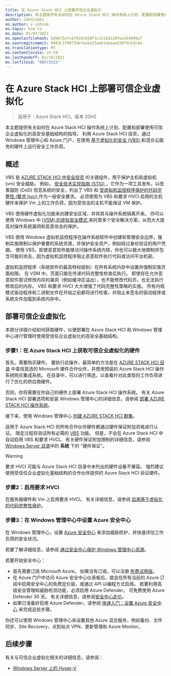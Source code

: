 ```yaml
---
title: 在 Azure Stack HCI 上部署可信企业虚拟化
description: 本主题提供有关如何在 Azure Stack HCI 操作系统上计划、配置和部署使用可信企业虚拟化的高安全基础结构的指导。
author: JohnCobb1
ms.author: v-johcob
ms.topic: how-to
ms.date: 01/07/2021
ms.openlocfilehash: bd9675efc87929c020f3c1514d220fece54099a7
ms.sourcegitcommit: 0983c1f90734b7ea5e23ae614eeaed38f9cb3c9a
ms.translationtype: MT
ms.contentlocale: zh-CN
ms.lasthandoff: 01/19/2021
ms.locfileid: "98571515"
---
```

# <a name="deploy-trusted-enterprise-virtualization-on-azure-stack-hci"></a>在 Azure Stack HCI 上部署可信企业虚拟化

>适用于：Azure Stack HCI，版本 20H2

本主题提供有关如何在 Azure Stack HCI 操作系统上计划、配置和部署使用可信企业虚拟化的高安全基础结构的指导。 利用 Azure Stack HCI 投资，通过 Windows 管理中心和 Azure 门户，在使用 [基于虚拟化的安全 (VBS) ](/windows-hardware/design/device-experiences/oem-vbs) 和混合云服务的硬件上运行安全工作负荷。

## <a name="overview"></a>概述
VBS 是 [AZURE STACK HCI 中安全投资](/windows-server/get-started-19/whats-new-19#security) 的关键组件，用于保护主机和虚拟机 (vm) 安全威胁。 例如， [安全技术实现指南 (STIG) ](https://nvd.nist.gov/ncp/checklist/914)，它作为一项工具发布，以改善国防 (DoD) 信息系统的安全，列出了 VBS 和 [受虚拟机监控程序保护的代码完整性 (要求 hvci) ](/windows-hardware/drivers/bringup/device-guard-and-credential-guard) 作为一般安全要求。 必须使用为 VBS 和要求 HVCI 启用的主机硬件来保护 Vm 上的工作负荷，因为受攻击的主机不能保证 VM 保护。

VBS 使用硬件虚拟化功能来创建安全区域，并将其与操作系统隔离开来。 你可以使用 Windows 中 [ (VSM) 的虚拟安全模式 ](/virtualization/hyper-v-on-windows/tlfs/vsm) 来托管多个安全解决方案，从而大大提高对操作系统漏洞和恶意攻击的保护。

VBS 使用 Windows 虚拟机监控程序在操作系统软件中创建和管理安全边界，强制实施限制以保护重要的系统资源，并保护安全资产，例如经过身份验证的用户凭据。 使用 VBS，即使恶意软件能够访问操作系统内核，你也可以极大地限制并包含可能的攻击，因为虚拟机监控程序阻止恶意软件执行代码或访问平台机密。

虚拟机监控程序（系统软件的最高特权级别）在所有系统内存中设置并强制实施页面权限。 在 VSM 中，页面只能在传递代码完整性检查后执行。 即使存在允许恶意软件尝试修改内存的漏洞（例如缓冲区溢出），也不能修改代码页，也无法执行修改后的内存。 VBS 和要求 HVCI 大大增强了代码完整性策略的实施。 所有内核模式驱动程序和二进制文件在开始之前都将进行检查，并阻止未签名的驱动程序或系统文件加载到系统内存中。

## <a name="deploy-trusted-enterprise-virtualization"></a>部署可信企业虚拟化
本部分详细介绍如何获取硬件，以便部署在 Azure Stack HCI 和 Windows 管理中心进行管理时使用受信任企业虚拟化的高安全基础结构。

### <a name="step-1-acquire-hardware-for-trusted-enterprise-virtualization-on-azure-stack-hci"></a>步骤1：在 Azure Stack HCI 上获取可信企业虚拟化的硬件
首先，需要购买硬件。 要执行此操作，最简单的方法是在 [AZURE STACK HCI 目录](https://hcicatalog.azurewebsites.net) 中查找首选的 Microsoft 硬件合作伙伴，并使用预装的 Azure Stack HCI 操作系统购买集成系统。 在目录中，可以进行筛选，以查看针对此类型的工作负荷进行了优化的供应商硬件。

否则，你将需要在你自己的硬件上部署 Azure Stack HCI 操作系统。 有关 Azure Stack HCI 部署选项和安装 Windows 管理中心的详细信息，请参阅 [部署 AZURE STACK HCI 操作系统](./operating-system.md)。

接下来，使用 Windows 管理中心 [创建 AZURE STACK HCI 群集](./create-cluster.md)。

适用于 Azure Stack HCI 的所有合作伙伴硬件都通过硬件保证附加资格进行认证。 限定过程将测试所有必需的 [VBS](/windows-hardware/design/device-experiences/oem-vbs) 功能。 但是，不会在 Azure Stack HCI 中自动启用 VBS 和要求 HVCI。 有关硬件保证附加限制的详细信息，请参阅 [Windows Server 目录](https://www.windowsservercatalog.com/content.aspx?ctf=AQinfo-systems.htm#:~:text=Hardware%20Assurance%20Windows%20Server%20systems%20that%20are%20awarded,of%20Windows%20Server%2C%20starting%20with%20Windows%20Server%202016)中的 **系统** 下的 "硬件保证"。

   >[!WARNING]
   > 要求 HVCI 可能与 Azure Stack HCI 目录中未列出的硬件设备不兼容。 强烈建议使用受信任企业虚拟化基础结构的合作伙伴提供的 Azure Stack HCI 验证硬件。

### <a name="step-2-enable-hvci"></a>步骤2：启用要求 HVCI
在服务器硬件和 Vm 上启用要求 HVCI。 有关详细信息，请参阅 [启用基于虚拟化的代码完整性保护](/windows/security/threat-protection/device-guard/enable-virtualization-based-protection-of-code-integrity)。

### <a name="step-3-set-up-azure-security-center-in-windows-admin-center"></a>步骤3：在 Windows 管理中心中设置 Azure 安全中心
在 Windows 管理中心，设置 [Azure 安全中心](/azure/security-center/security-center-introduction) 来添加威胁防护，并快速评估工作负荷的安全状况。

若要了解详细信息，请参阅 [通过安全中心保护 Windows 管理中心资源](/azure/security-center/windows-admin-center-integration)。

若要开始安全中心：
- 首先需要订阅 Microsoft Azure。 如果没有订阅，可以注册 [免费试用版](https://azure.microsoft.com/free)。
- 在 Azure 门户中访问 Azure 安全中心仪表板后，就会在所有当前的 Azure 订阅中启用安全中心的免费定价层，或通过 API 以编程方式启用。
若要利用高级安全管理和威胁检测功能，必须启用 Azure Defender。 可免费使用 Azure Defender 30 天。 有关详细信息，请参阅[安全中心定价](https://azure.microsoft.com/pricing/details/security-center)。
- 如果已准备好启用 Azure Defender，请参阅 [快速入门：设置 Azure 安全中心](/azure/security-center/security-center-get-started) 来完成这些步骤。

你还可以使用 Windows 管理中心来设置其他 Azure 混合服务，例如备份、文件同步、Site Recovery、点到站点 VPN、更新管理和 Azure Monitor。

## <a name="next-steps"></a>后续步骤
有关与可信企业虚拟化相关的详细信息，请参阅：
- [Windows Server 上的 Hyper-V](/windows-server/virtualization/hyper-v/hyper-v-on-windows-server)